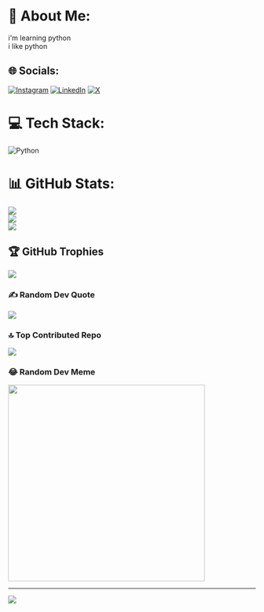 # 💫 About Me:
i'm learning python<br>i like python


## 🌐 Socials:
[![Instagram](https://img.shields.io/badge/Instagram-%23E4405F.svg?logo=Instagram&logoColor=white)](https://instagram.com/mohwmmad86) [![LinkedIn](https://img.shields.io/badge/LinkedIn-%230077B5.svg?logo=linkedin&logoColor=white)](https://linkedin.com/in/mohwmmad86) [![X](https://img.shields.io/badge/X-black.svg?logo=X&logoColor=white)](https://x.com/mohwmmad86) 

# 💻 Tech Stack:
![Python](https://img.shields.io/badge/python-3670A0?style=plastic&logo=python&logoColor=ffdd54)
# 📊 GitHub Stats:
![](https://github-readme-stats.vercel.app/api?username=mohwmmad86&theme=dark&hide_border=false&include_all_commits=true&count_private=true)<br/>
![](https://github-readme-streak-stats.herokuapp.com/?user=mohwmmad86&theme=dark&hide_border=false)<br/>
![](https://github-readme-stats.vercel.app/api/top-langs/?username=mohwmmad86&theme=dark&hide_border=false&include_all_commits=true&count_private=true&layout=compact)

## 🏆 GitHub Trophies
![](https://github-profile-trophy.vercel.app/?username=mohwmmad86&theme=radical&no-frame=false&no-bg=true&margin-w=4)

### ✍️ Random Dev Quote
![](https://quotes-github-readme.vercel.app/api?type=horizontal&theme=radical)

### 🔝 Top Contributed Repo
![](https://github-contributor-stats.vercel.app/api?username=mohwmmad86&limit=5&theme=dark&combine_all_yearly_contributions=true)

### 😂 Random Dev Meme
<img src='https://memer-new.vercel.app/' style="height: 400px;"/>

---
[![](https://visitcount.itsvg.in/api?id=mohwmmad86&icon=0&color=0)](https://visitcount.itsvg.in)

<!-- Proudly created with GPRM ( https://gprm.itsvg.in ) -->
